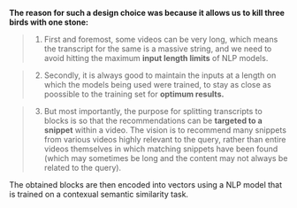 **The reason for such a design choice was because it allows us to kill three birds with one stone:**

> 1. First and foremost, some videos can be very long, which means the transcript for the same is a massive string, and we need to avoid hitting the maximum **input length limits** of NLP models.

> 2. Secondly, it is always good to maintain the inputs at a length on which the models being used were trained, to stay as close as poossible to the training set for **optimum results.**

> 3. But most importantly, the purpose for splitting transcripts to blocks is so that the recommendations can be **targeted to a snippet** within a video. The vision is to recommend many snippets from various videos highly relevant to the query, rather than entire videos themselves in which matching snippets have been found (which may sometimes be long and the content may not always be related to the query).

The obtained blocks are then encoded into vectors using a NLP model that is trained on a contexual semantic similarity task.